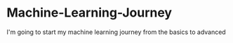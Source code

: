 # Machine-Learning-Journey
I'm going to start my machine learning journey from the basics to advanced 
